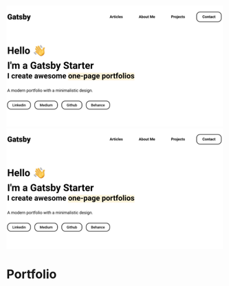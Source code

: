 <img src="screenshot.png" alt="Portfolio Screenshot" width="700" />

<a href="https://www.vportfolio.netlify.app" target="_blank">
<img src="screenshot.png" alt="Deploy to Gatsby Cloud" />
</a>

# Portfolio
